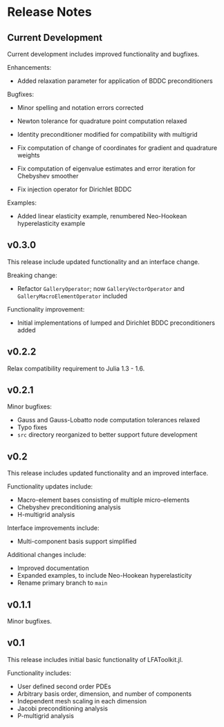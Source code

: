 # Release Notes

## Current Development

Current development includes improved functionality and bugfixes.

Enhancements:

* Added relaxation parameter for application of BDDC preconditioners

Bugfixes:

* Minor spelling and notation errors corrected

* Newton tolerance for quadrature point computation relaxed

* Identity preconditioner modified for compatibility with multigrid

* Fix computation of change of coordinates for gradient and quadrature weights

* Fix computation of eigenvalue estimates and error iteration for Chebyshev smoother

* Fix injection operator for Dirichlet BDDC

Examples:

* Added linear elasticity example, renumbered Neo-Hookean hyperelasticity example

## v0.3.0

This release include updated functionality and an interface change.

Breaking change:

* Refactor `GalleryOperator`; now `GalleryVectorOperator` and `GalleryMacroElementOperator` included

Functionality improvement:

* Initial implementations of lumped and Dirichlet BDDC preconditioners added

## v0.2.2

Relax compatibility requirement to Julia 1.3 - 1.6.

## v0.2.1

Minor bugfixes:

* Gauss and Gauss-Lobatto node computation tolerances relaxed
* Typo fixes
* `src` directory reorganized to better support future development

## v0.2

This release includes updated functionality and an improved interface.

Functionality updates include:

* Macro-element bases consisting of multiple micro-elements
* Chebyshev preconditioning analysis
* H-multigrid analysis

Interface improvements include:

* Multi-component basis support simplified

Additional changes include:

* Improved documentation
* Expanded examples, to include Neo-Hookean hyperelasticity
* Rename primary branch to `main`

## v0.1.1

Minor bugfixes.

## v0.1

This release includes initial basic functionality of LFAToolkit.jl.

Functionality includes:

* User defined second order PDEs
* Arbitrary basis order, dimension, and number of components
* Independent mesh scaling in each dimension
* Jacobi preconditioning analysis
* P-multigrid analysis
